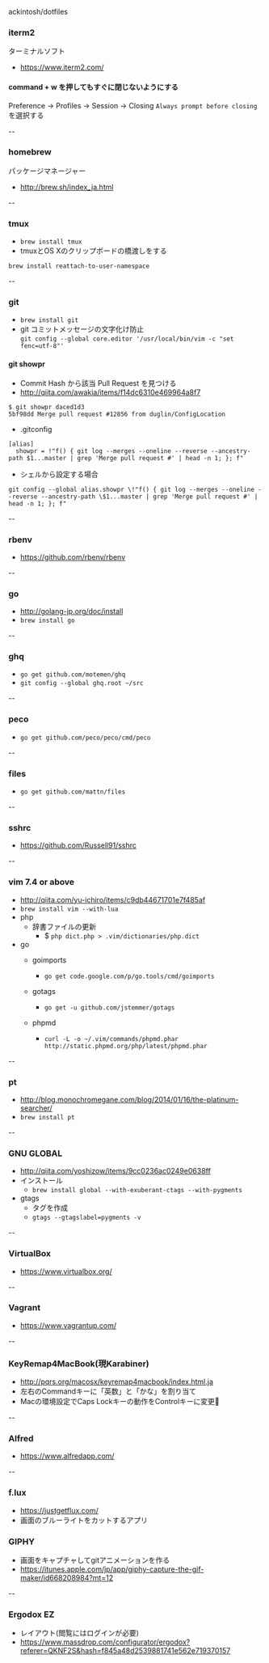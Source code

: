 ackintosh/dotfiles

### iterm2

ターミナルソフト
* https://www.iterm2.com/

#### command + w を押してもすぐに閉じないようにする
Preference -> Profiles -> Session -> Closing
`Always prompt before closing` を選択する

--


### homebrew

パッケージマネージャー
* http://brew.sh/index_ja.html

--

### tmux

* `brew install tmux`
* tmuxとOS Xのクリップボードの橋渡しをする  
```
brew install reattach-to-user-namespace
```

--

### git

* `brew install git`
* git コミットメッセージの文字化け防止  
`git config --global core.editor '/usr/local/bin/vim -c "set fenc=utf-8"'`

#### git showpr

* Commit Hash から該当 Pull Request を見つける
* http://qiita.com/awakia/items/f14dc6310e469964a8f7

```
$ git showpr daced1d3
5bf98dd Merge pull request #12856 from duglin/ConfigLocation
```

* .gitconfig

```
[alias]
  showpr = !"f() { git log --merges --oneline --reverse --ancestry-path $1...master | grep 'Merge pull request #' | head -n 1; }; f"
```

* シェルから設定する場合

```
git config --global alias.showpr \!"f() { git log --merges --oneline --reverse --ancestry-path \$1...master | grep 'Merge pull request #' | head -n 1; }; f"
```

--

### rbenv

* https://github.com/rbenv/rbenv

--

### go

* http://golang-jp.org/doc/install
* `brew install go`

--

### ghq

* `go get github.com/motemen/ghq`
* `git config --global ghq.root ~/src`

--

### peco

* `go get github.com/peco/peco/cmd/peco`

--

### files

* `go get github.com/mattn/files`

--

### sshrc

* https://github.com/Russell91/sshrc

--

### vim 7.4 or above

* http://qiita.com/yu-ichiro/items/c9db44671701e7f485af
* `brew install vim --with-lua`
* php
	* 辞書ファイルの更新
		* $ `php dict.php > .vim/dictionaries/php.dict`
* go
	* goimports
		* `go get code.google.com/p/go.tools/cmd/goimports`
	* gotags
		* `go get -u github.com/jstemmer/gotags`

	* phpmd
		* `curl -L -o ~/.vim/commands/phpmd.phar http://static.phpmd.org/php/latest/phpmd.phar`

--

### pt

* http://blog.monochromegane.com/blog/2014/01/16/the-platinum-searcher/
* `brew install pt`

--

###  GNU GLOBAL

* http://qiita.com/yoshizow/items/9cc0236ac0249e0638ff
* インストール
	* `brew install global --with-exuberant-ctags --with-pygments`
* gtags
	* タグを作成
	* `gtags --gtagslabel=pygments -v`

--

### VirtualBox

* https://www.virtualbox.org/

--

### Vagrant

* https://www.vagrantup.com/

--

### KeyRemap4MacBook(現Karabiner)

* http://pqrs.org/macosx/keyremap4macbook/index.html.ja
* 左右のCommandキーに「英数」と「かな」を割り当て
* Macの環境設定でCaps Lockキーの動作をControlキーに変更

--

### Alfred

* https://www.alfredapp.com/

--

### f.lux

* https://justgetflux.com/
* 画面のブルーライトをカットするアプリ

### GIPHY

* 画面をキャプチャしてgitアニメーションを作る
* https://itunes.apple.com/jp/app/giphy-capture-the-gif-maker/id668208984?mt=12

--

### Ergodox EZ

* レイアウト(閲覧にはログインが必要)
* https://www.massdrop.com/configurator/ergodox?referer=QKNF2S&hash=f845a48d2539881741e562e719370157

